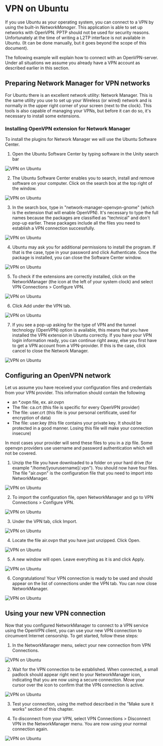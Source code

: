 
VPN on Ubuntu
=============

If you use Ubuntu as your operating system, you can connect to a VPN by using the built-in *NetworkManager*. This application is able to set up networks with OpenVPN. PPTP should not be used for security reasons. Unfortunately at the time of writing a L2TP interface is not available in Ubuntu. (It can be done manually, but it goes beyond the scope of this document).

The following example will explain how to connect with an OpenVPN-server. Under all situations we assume you already have a VPN account as described earlier in this section.

Preparing Network Manager for VPN networks
------------------------------------------

For Ubuntu there is an excellent network utility: Network Manager. This is the same utility you use to set up your Wireless (or wired) network and is normally in the upper right corner of your screen (next to the clock). This tools is also capable of managing your VPNs, but before it can do so, it's necessary to install some extensions.

### Installing OpenVPN extension for Network Manager

To install the plugins for Network Manager we will use the Ubuntu Software Center.

 1. Open the Ubuntu Software Center by typing software in the Unity search bar

 ![VPN on Ubuntu](vpn_ubuntu_001.png)

 2. The Ubuntu Software Center enables you to search, install and remove software on your computer. Click on the search box at the top right of the window.

 ![VPN on Ubuntu](vpn_ubuntu_002.png)

 3. In the search box, type in "network-manager-openvpn-gnome" (which is the extension that will enable OpenVPN). It's necessary to type the full names because the packages are classified as "technical" and don't pop-up earlier. These packages include all the files you need to establish a VPN connection successfully.

 ![VPN on Ubuntu](vpn_ubuntu_003.png)

 4. Ubuntu may ask you for additional permissions to install the program. If that is the case, type in your password and click Authenticate. Once the package is installed, you can close the Software Center window.

 ![VPN on Ubuntu](vpn_ubuntu_004.png)

 5. To check if the extensions are correctly installed, click on the NetworkManager (the icon at the left of your system clock) and select VPN Connections > Configure VPN.

 ![VPN on Ubuntu](vpn_ubuntu_005.png)

 6. Click Add under the VPN tab.

 ![VPN on Ubuntu](vpn_ubuntu_006.png)

 7. If you see a pop-up asking for the type of VPN and the tunnel technology (OpenVPN) option is available, this means that you have installed the VPN extension in Ubuntu correctly. If you have your VPN login information ready, you can continue right away, else you first have to get a VPN account from a VPN-provider. If this is the case, click cancel to close the Network Manager.

 ![VPN on Ubuntu](vpn_ubuntu_007.png)

Configuring an OpenVPN network
------------------------------

Let us assume you have received your configuration files and credentials from your VPN provider. This information should contain the following

 * an *.ovpn file, ex. air.ovpn
 * The file: ca.crt (this file is specific for every OpenVPN provider)
 * The file: user.crt (this file is your personal certificate, used for encryption of data)
 * The file: user.key (this file contains your private key. It should be protected in a good manner. Losing this file will make your connection insecure)

In most cases your provider will send these files to you in a zip file. Some openvpn providers use username and password authentication which will not be covered.

 1. Unzip the file you have downloaded to a folder on your hard drive (for example "/home/[yourusername]/.vpn"). You should now have four files. The file "air.ovpn" is the configuration file that you need to import into NetworkManager.

 ![VPN on Ubuntu](vpn_ubuntu_008.png)

 2. To import the configuration file, open NetworkManager and go to VPN Connections > Configure VPN.

 ![VPN on Ubuntu](vpn_ubuntu_009.png)

 3. Under the VPN tab, click Import.

 ![VPN on Ubuntu](vpn_ubuntu_010.png)

 4. Locate the file air.ovpn that you have just unzipped. Click Open.

 ![VPN on Ubuntu](vpn_ubuntu_011.png)

 5. A new window will open. Leave everything as it is and click Apply.

 ![VPN on Ubuntu](vpn_ubuntu_012.png)

 6. Congratulations! Your VPN connection is ready to be used and should appear on the list of connections under the VPN tab. You can now close NetworkManager.

 ![VPN on Ubuntu](vpn_ubuntu_013.png)

Using your new VPN connection
-----------------------------

Now that you configured NetworkManager to connect to a VPN service using the OpenVPN client, you can use your new VPN connection to circumvent Internet censorship. To get started, follow these steps:

 1. In the NetworkManager menu, select your new connection from VPN Connections.

 ![VPN on Ubuntu](vpn_ubuntu_014.png)

 2. Wait for the VPN connection to be established. When connected, a small padlock should appear right next to your NetworkManager icon, indicating that you are now using a secure connection. Move your cursor over the icon to confirm that the VPN connection is active.

 ![VPN on Ubuntu](vpn_ubuntu_015.png)

 3. Test your connection, using the method described in the "Make sure it works" section of this chapter.

 4. To disconnect from your VPN, select VPN Connections > Disconnect VPN in the NetworkManager menu. You are now using your normal connection again.

 ![VPN on Ubuntu](vpn_ubuntu_016.png)

